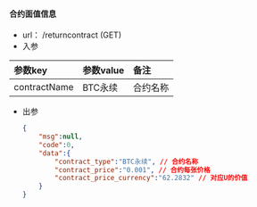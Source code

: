 #### 合约面值信息

+ url： /returncontract (GET)
+ 入参 

| 参数key      | 参数value | 备注     |
| :----------- | :-------- | :------- |
| contractName | BTC永续   | 合约名称 |

+ 出参

  ```json
  {
      "msg":null,
      "code":0,
      "data":{
          "contract_type":"BTC永续", // 合约名称
          "contract_price":"0.001", // 合约每张价格
          "contract_price_currency":"62.2832" // 对应U的价值
      }
  }
  ```

